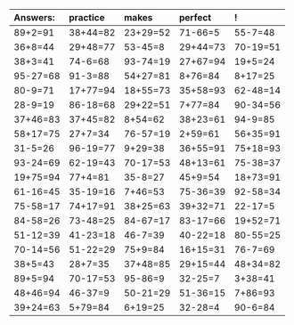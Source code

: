 | Answers: | practice | makes | perfect | ! |
| :--- | :--- | :--- | :--- | :--- |
| 89+2=91 | 38+44=82 | 23+29=52 | 71-66=5 | 55-7=48 | 
| 36+8=44 | 29+48=77 | 53-45=8 | 29+44=73 | 70-19=51 | 
| 38+3=41 | 74-6=68 | 93-74=19 | 27+67=94 | 19+5=24 | 
| 95-27=68 | 91-3=88 | 54+27=81 | 8+76=84 | 8+17=25 | 
| 80-9=71 | 17+77=94 | 18+55=73 | 35+58=93 | 62-48=14 | 
| 28-9=19 | 86-18=68 | 29+22=51 | 7+77=84 | 90-34=56 | 
| 37+46=83 | 37+45=82 | 8+54=62 | 38+23=61 | 94-9=85 | 
| 58+17=75 | 27+7=34 | 76-57=19 | 2+59=61 | 56+35=91 | 
| 31-5=26 | 96-19=77 | 9+29=38 | 36+55=91 | 75+18=93 | 
| 93-24=69 | 62-19=43 | 70-17=53 | 48+13=61 | 75-38=37 | 
| 19+75=94 | 77+4=81 | 35-8=27 | 45+9=54 | 18+73=91 | 
| 61-16=45 | 35-19=16 | 7+46=53 | 75-36=39 | 92-58=34 | 
| 75-58=17 | 74+17=91 | 38+25=63 | 39+32=71 | 22-17=5 | 
| 84-58=26 | 73-48=25 | 84-67=17 | 83-17=66 | 19+52=71 | 
| 51-12=39 | 41-23=18 | 46-7=39 | 40-22=18 | 80-55=25 | 
| 70-14=56 | 51-22=29 | 75+9=84 | 16+15=31 | 76-7=69 | 
| 38+5=43 | 28+7=35 | 37+48=85 | 29+15=44 | 48+34=82 | 
| 89+5=94 | 70-17=53 | 95-86=9 | 32-25=7 | 3+38=41 | 
| 48+46=94 | 46-37=9 | 50-21=29 | 51-36=15 | 7+86=93 | 
| 39+24=63 | 5+79=84 | 6+19=25 | 32-28=4 | 90-6=84 | 
